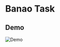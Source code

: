 # Banao Task

## Demo

![Demo](https://drive.google.com/file/d/1mYhD-_zYXJTmnWRXDeBeSrdvnkiIBYXV/view?usp=sharing)
